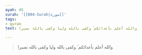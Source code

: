 ```yaml
---
ayah: 45
surah: '[[004-Surah|سورة]]'
tags:
- quran
text: والله أعلم بأعدائكم ۚ وكفى بالله وليا وكفى بالله نصيرا

---
```

> والله أعلم بأعدائكم ۚ وكفى بالله وليا وكفى بالله نصيرا
